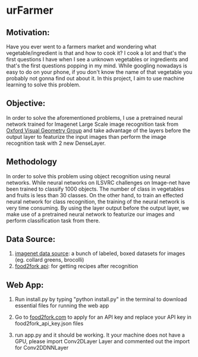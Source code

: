 # urFarmer


## Motivation:
Have you ever went to a farmers market and wondering what vegetable/ingredient
is that and how to cook it? I cook a lot and that's the first questions I have
when I see a unknown vegetables or ingredients and that's the first questions
popping in my mind. While googling nowadays is easy to do on your phone, if you
don't know the name of that vegetable you probably not gonna find out about it. In this project, I aim to use machine learning to solve this problem.


## Objective:
In order to solve the aforementioned problems, I use a pretrained neural network
trained for Imagenet Large Scale image recognition task from [Oxford Visual Geometry Group](http://www.robots.ox.ac.uk/~vgg/practicals/cnn/#vgg-convolutional-neural-networks-practical) and take advantage of the layers before the output layer to featurize the input images than perform the image recognition task with 2 new DenseLayer.

## Methodology
In order to solve this problem using object recognition
using neural networks. While neural networks on ILSVRC challenges on Image-net have been trained to classify 1000 objects. The number of class in vegetables and fruits is less than 30 classes. On the other hand, to train an effected neural network for class recognition, the training of the neural network is very time consuming. By using the layer output before the output layer, we make use of a pretrained neural network to featurize our images and perform classification task from there.


## Data Source:
1. [imagenet data source](http://image-net.org/): a bunch of labeled, boxed datasets for images (eg. collard greens, brocolli)
2. [food2fork api](http://food2fork.com/about/api): for getting recipes after recognition



## Web App:

1. Run install.py by typing "python install.py" in the terminal to download essential files for running the web app

2. Go to [food2fork.com](http://food2fork.com/) to apply for an API key and replace your API key in food2fork_api_key.json files

3. run app.py and it should be working. It your machine does not have a GPU, please import Conv2DLayer Layer and commented out  the import for Conv2DDNNLayer 
